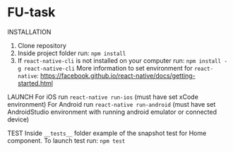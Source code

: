 # FU-task

INSTALLATION
1. Clone repository
2. Inside project folder run: `npm install`
3. If `react-native-cli` is not installed on your computer run: `npm install -g react-native-cli`
More information to set environment for `react-native`: https://facebook.github.io/react-native/docs/getting-started.html

LAUNCH
For iOS run `react-native run-ios` (must have set xCode environment)
For Android run `react-native run-android` (must have set AndroidStudio environment with running android emulator or connected device)

TEST
Inside `__tests__` folder example of the snapshot test for Home component.
To launch test run: `npm test`
